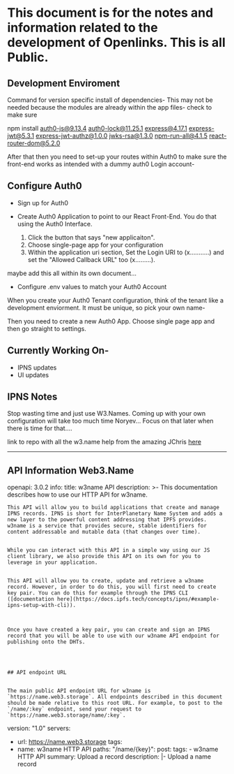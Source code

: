 # This document is for the notes and information related to the development of Openlinks. This is all Public.

## Development Enviroment

Command for version specific install of dependencies- This may not be needed because the modules are already within the app files- check to make sure

npm install auth0-js@9.13.4 auth0-lock@11.25.1 express@4.17.1 express-jwt@5.3.1 express-jwt-authz@1.0.0 jwks-rsa@1.3.0 npm-run-all@4.1.5 react-router-dom@5.2.0

After that then you need to set-up your routes within Auth0 to make sure the front-end works as intended with a dummy auth0 Login account- 

## Configure Auth0

- Sign up for Auth0

- Create Auth0 Application to point to our React Front-End. You do that using the Auth0 Interface. 

  1.  Click the button that says "new applicaiton".
  2.  Choose single-page app for your configuration
  3.  Within the application uri section, Set the Login URI to (x...........) and set the "Allowed Callback URL" too (x.........).

maybe add this all within its own document... 

- Configure .env values to match your Auth0 Account

When you create your Auth0 Tenant configuration, think of the tenant like a development enviorment. It must be unique, so pick your own name- 

Then you need to create a new Auth0 App. Choose single page app and then go straight to settings. 

## Currently Working On- 

- IPNS updates
- UI updates

## IPNS Notes

Stop wasting time and just use W3.Names. Coming up with your own configuration will take too much time Noryev... Focus on that later when there is time for that.... 

link to repo with all the w3.name help from the amazing JChris [here](https://github.com/jchris/w3ui-ipfs-camera/commit/5b463790df9a87b4246bcbf3ee0c35fe0642fe30)

------------------------------------------------------------------------------------------------------------------------------------------------
## API Information Web3.Name
openapi: 3.0.2
info:
  title: w3name API
  description: >-
    This documentation describes how to use our HTTP API for w3name.


    This API will allow you to build applications that create and manage IPNS records. IPNS is short for InterPlanetary Name System and adds a new layer to the powerful content addressing that IPFS provides. w3name is a service that provides secure, stable identifiers for content addressable and mutable data (that changes over time).


    While you can interact with this API in a simple way using our JS client library, we also provide this API on its own for you to leverage in your application.


    This API will allow you to create, update and retrieve a w3name record. However, in order to do this, you will first need to create key pair. You can do this for example through the IPNS CLI ([documentation here](https://docs.ipfs.tech/concepts/ipns/#example-ipns-setup-with-cli)).



    Once you have created a key pair, you can create and sign an IPNS record that you will be able to use with our w3name API endpoint for publishing onto the DHTs.




    ## API endpoint URL


    The main public API endpoint URL for w3name is `https://name.web3.storage`. All endpoints described in this document should be made relative to this root URL. For example, to post to the `/name/:key` endpoint, send your request to `https://name.web3.storage/name/:key`.
  version: "1.0"
servers:
  - url: https://name.web3.storage
tags:
  - name: w3name HTTP API
paths:
  "/name/{key}":
    post:
      tags:
        - w3name HTTP API
      summary: Upload a record
      description: |-
        Upload a name record
